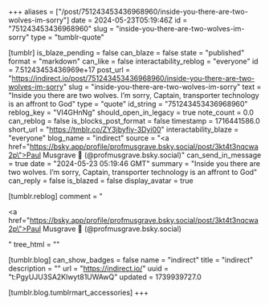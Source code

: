 +++
aliases = ["/post/751243453436968960/inside-you-there-are-two-wolves-im-sorry"]
date = 2024-05-23T05:19:46Z
id = "751243453436968960"
slug = "inside-you-there-are-two-wolves-im-sorry"
type = "tumblr-quote"

[tumblr]
is_blaze_pending = false
can_blaze = false
state = "published"
format = "markdown"
can_like = false
interactability_reblog = "everyone"
id = 7.51243453436969e+17
post_url = "https://indirect.io/post/751243453436968960/inside-you-there-are-two-wolves-im-sorry"
slug = "inside-you-there-are-two-wolves-im-sorry"
text = "Inside you there are two wolves. I’m sorry, Captain, transporter technology is an affront to God"
type = "quote"
id_string = "751243453436968960"
reblog_key = "VI4GHnNg"
should_open_in_legacy = true
note_count = 0.0
can_reblog = false
is_blocks_post_format = false
timestamp = 1716441586.0
short_url = "https://tmblr.co/ZY3jbyfiy-3Dyi00"
interactability_blaze = "everyone"
blog_name = "indirect"
source = "<a href=\"https://bsky.app/profile/profmusgrave.bsky.social/post/3kt4t3nqcwa2p\">Paul Musgrave 🍦 (@profmusgrave.bsky.social)</a>"
can_send_in_message = true
date = "2024-05-23 05:19:46 GMT"
summary = "Inside you there are two wolves. I’m sorry, Captain, transporter technology is an affront to God"
can_reply = false
is_blazed = false
display_avatar = true

[tumblr.reblog]
comment = "<p><a href=\"https://bsky.app/profile/profmusgrave.bsky.social/post/3kt4t3nqcwa2p\">Paul Musgrave 🍦 (@profmusgrave.bsky.social)</a></p>"
tree_html = ""

[tumblr.blog]
can_show_badges = false
name = "indirect"
title = "indirect"
description = ""
url = "https://indirect.io/"
uuid = "t:PgyUJU3SA2Klwyt81UWAwQ"
updated = 1739939727.0

[tumblr.blog.tumblrmart_accessories]
+++
